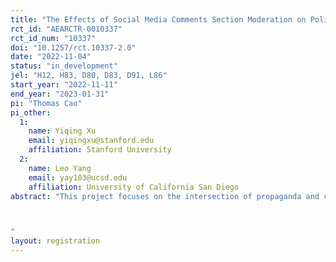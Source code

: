 ```yaml
---
title: "The Effects of Social Media Comments Section Moderation on Political Attitudes and Beliefs"
rct_id: "AEARCTR-0010337"
rct_id_num: "10337"
doi: "10.1257/rct.10337-2.0"
date: "2022-11-04"
status: "in_development"
jel: "H12, H83, D80, D83, D91, L86"
start_year: "2022-11-11"
end_year: "2023-01-31"
pi: "Thomas Cao"
pi_other:
  1:
    name: Yiqing Xu
    email: yiqingxu@stanford.edu
    affiliation: Stanford University
  2:
    name: Leo Yang
    email: yay103@ucsd.edu
    affiliation: University of California San Diego
abstract: "This project focuses on the intersection of propaganda and censorship in China, where state media and other accounts post propaganda content on social media and censor undesirable comments under these posts. The experimental part of this project will evaluate to what extent comment moderation affects public opinion and political attitudes. We will conduct survey experiments based on real propaganda posts and comment censorship behavior exercised by state-sponsored social media accounts. 

"
layout: registration
---
```


